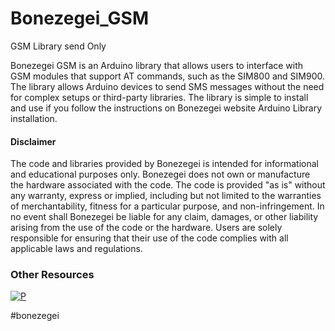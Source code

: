# Bonezegei_GSM
GSM Library send Only

Bonezegei GSM is an Arduino library that allows users to interface with GSM modules that support AT commands, such as the SIM800 and SIM900. The library allows Arduino devices to send SMS messages without the need for complex setups or third-party libraries. The library is simple to install and use if you follow the instructions on Bonezegei website Arduino Library installation.

  <h4>Disclaimer</h4>
  <p>The code and libraries provided by Bonezegei is intended for informational and educational purposes only. Bonezegei does not own or manufacture the hardware associated with the code. The code is provided "as is" without any warranty, express or implied, including but not limited to the warranties of merchantability, fitness for a particular purpose, and non-infringement. In no event shall Bonezegei be liable for any claim, damages, or other liability arising from the use of the code or the hardware. Users are solely responsible for ensuring that their use of the code complies with all applicable laws and regulations.</p>

### Other Resources
[![P](https://img.shields.io/badge/ResearchGate-00CCBB?style=for-the-badge&logo=ResearchGate&logoColor=white)](https://www.researchgate.net/publication/374998659_Bonezegei_GSM_A_Simple_and_Reliable_Arduino_Library_for_AT_Command_Based_GSM_Modules)

#bonezegei
